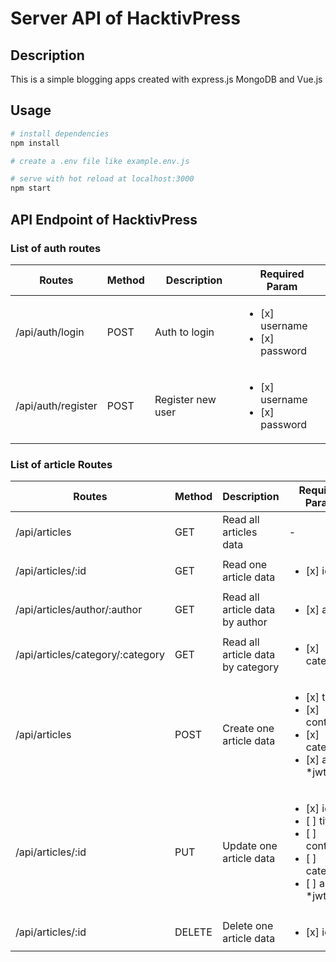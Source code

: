 # Server API of HacktivPress

## Description

This is a simple blogging apps created with express.js MongoDB and Vue.js

## Usage

``` bash
# install dependencies
npm install

# create a .env file like example.env.js

# serve with hot reload at localhost:3000
npm start

```

## API Endpoint of HacktivPress

### List of auth routes

|Routes|Method|Description|Required Param|
|-------|------|-------|-------|
|/api/auth/login|POST|Auth to login|<ul><li>[x] username </li><li>[x] password </li></ul>|
|/api/auth/register|POST|Register new user|<ul><li>[x] username</li><li>[x] password</li></ul>|

### List of article Routes

|Routes|Method|Description|Required Param|
|-------|------|-------|-------|
|/api/articles|GET|Read all articles data|-|
|/api/articles/:id|GET|Read one article data|<ul><li>[x] id</li></ul>|
|/api/articles/author/:author|GET|Read all article data by author|<ul><li>[x] author</li></ul>|
|/api/articles/category/:category|GET|Read all article data by category|<ul><li>[x] category</li></ul>|
|/api/articles|POST|Create one article data|<ul><li>[x] title</li><li>[x] content</li><li>[x] category</li><li>[x] author *jwttoken</li></ul>|
|/api/articles/:id|PUT|Update one article data|<ul><li>[x] id</li><li>[ ] title</li><li>[ ] content</li><li>[ ] category</li><li>[ ] author *jwttoken</li></ul>|
|/api/articles/:id|DELETE|Delete one article data|<ul><li>[x] id</li></ul>|
